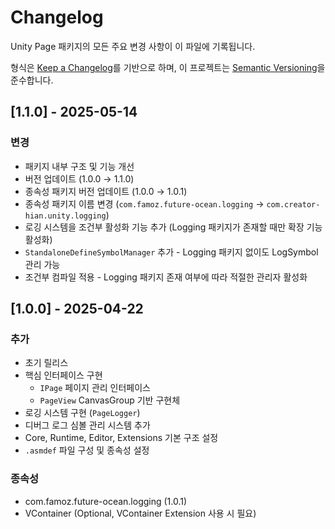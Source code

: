 # Changelog

Unity Page 패키지의 모든 주요 변경 사항이 이 파일에 기록됩니다.

형식은 [Keep a Changelog](https://keepachangelog.com/en/1.0.0/)를 기반으로 하며,
이 프로젝트는 [Semantic Versioning](https://semver.org/spec/v2.0.0.html)을 준수합니다.

## [1.1.0] - 2025-05-14

### 변경

- 패키지 내부 구조 및 기능 개선
- 버전 업데이트 (1.0.0 → 1.1.0)
- 종속성 패키지 버전 업데이트 (1.0.0 → 1.0.1)
- 종속성 패키지 이름 변경 (`com.famoz.future-ocean.logging` → `com.creator-hian.unity.logging`)
- 로깅 시스템을 조건부 활성화 기능 추가 (Logging 패키지가 존재할 때만 확장 기능 활성화)
- `StandaloneDefineSymbolManager` 추가 - Logging 패키지 없이도 LogSymbol 관리 가능
- 조건부 컴파일 적용 - Logging 패키지 존재 여부에 따라 적절한 관리자 활성화

## [1.0.0] - 2025-04-22

### 추가

- 초기 릴리스
- 핵심 인터페이스 구현
  - `IPage` 페이지 관리 인터페이스
  - `PageView` CanvasGroup 기반 구현체
- 로깅 시스템 구현 (`PageLogger`)
- 디버그 로그 심볼 관리 시스템 추가
- Core, Runtime, Editor, Extensions 기본 구조 설정
- `.asmdef` 파일 구성 및 종속성 설정

### 종속성

- com.famoz.future-ocean.logging (1.0.1)
- VContainer (Optional, VContainer Extension 사용 시 필요)
